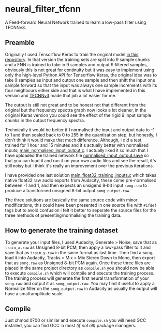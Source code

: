 # neural_filter_tfcnn
A Feed-forward Neural Network trained to learn a low-pass filter using TFCNNv3.

## Preamble
Originally I used Tensorflow Keras to train the original model [in this repository](https://github.com/jcwml/neural_filter). In that version the training sets are split into 9 sample chunks and a FNN is trained to take in 9 samples and output 9 filtered samples, obviously this is not great for continuity but it was easy to implement using only the high-level Python API for Tensorflow Keras, the original idea was to take 9 samples as input and output one sample and then shift the input one sample forward so that the input was always one sample increments with its four neighbours either side and that is what I have implemented in this version and [TFCNNv3](https://github.com/TFCNN/TFCNNv3) made that job a lot easier for me.

The output is still not great and to be honest not that different from the original but the frequency spectra graph now looks a lot cleaner, in the original Keras version you could see the effect of the rigid 9 input sample chunks in the output frequency spectra.

Technically it would be better if I normalised the input and output data to -1 to 1 and then scaled back to 0 to 255 in the quantisation step, but honestly, I don't think it would make that much difference. Although, I did a test, trained for 1 hour and 15 minutes and it's actually better with normalised inputs; [main_normalised_input_output.c](main_normalised_input_output.c). I actually liked it so much that I have uploaded the trained network file [normalised_input_output.save](normalised_input_output.save) so that you can load it and run it on your own audio files and see the result, it's still noisy but I think it's really an improvement over the previous iterations.

I have provided one last solution [main_float32_training_inputs.c](main_float32_training_inputs.c) which takes native float32 raw audio exports from Audacity, these come pre-normalised between -1 and 1, and then expects an unsigend 8-bit input `song.raw` to produce a transformed unsigned 8-bit output `song_output.raw`.

The three solutions are basically the same source code with minor modifications, this could have been presented in one source file with `#ifdef` tags but to avoid confusion I felt it better to seperate the source files for the three methods of presenting/normalising the training data.

## How to generate the training dataset
To generate your input files, I used Audacity, Generate > Noise, save that as `train_x.raw` as Unsigned 8-bit PCM, then apply a low-pass filter to it and save that as `train_y.raw` in the same format as last time. Then find a song, load it into Audacity, Tracks > Mix > Mix Stereo Down to Mono, then export that as `song.raw` as Unsigned 8-bit PCM again. Once these three files are placed in the same project directory as `compile.sh` you should now be able to execute `compile.sh` which will compile and execute the training process. The training process will generate the first neural transformation of your `song.raw` and output it as `song_output.raw`. You may find it useful to apply a Normalize filter on the `song_output.raw` in Audacity as usually the output will have a small amplitude scale.

## Compile
Just chmod 0700 or similar and execute `compile.sh` you will need GCC installed, you can find GCC in most _(if not all)_ package managers.

